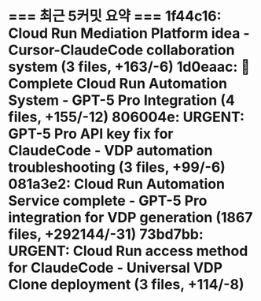 === 최근 5커밋 요약 ===
1f44c16: Cloud Run Mediation Platform idea - Cursor-ClaudeCode collaboration system (3 files, +163/-6)
1d0eaac: 🚀 Complete Cloud Run Automation System - GPT-5 Pro Integration (4 files, +155/-12)
806004e: URGENT: GPT-5 Pro API key fix for ClaudeCode - VDP automation troubleshooting (3 files, +99/-6)
081a3e2: Cloud Run Automation Service complete - GPT-5 Pro integration for VDP generation (1867 files, +292144/-31)
73bd7bb: URGENT: Cloud Run access method for ClaudeCode - Universal VDP Clone deployment (3 files, +114/-8)
=======================
